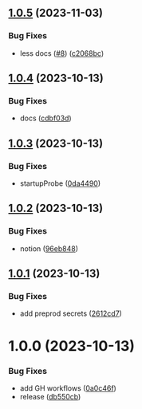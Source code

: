 ## [1.0.5](https://github.com/SocialGouv/ragga/compare/v1.0.4...v1.0.5) (2023-11-03)


### Bug Fixes

* less docs ([#8](https://github.com/SocialGouv/ragga/issues/8)) ([c2068bc](https://github.com/SocialGouv/ragga/commit/c2068bc9797b371220a9a447afdc74e1bbbf44b1))

## [1.0.4](https://github.com/SocialGouv/ragga/compare/v1.0.3...v1.0.4) (2023-10-13)


### Bug Fixes

* docs ([cdbf03d](https://github.com/SocialGouv/ragga/commit/cdbf03d5f5856cd0d2395323aa1531ade326dce8))

## [1.0.3](https://github.com/SocialGouv/ragga/compare/v1.0.2...v1.0.3) (2023-10-13)


### Bug Fixes

* startupProbe ([0da4490](https://github.com/SocialGouv/ragga/commit/0da4490bc906dff8a0c5ed7fc909dffcbaee76c8))

## [1.0.2](https://github.com/SocialGouv/ragga/compare/v1.0.1...v1.0.2) (2023-10-13)


### Bug Fixes

* notion ([96eb848](https://github.com/SocialGouv/ragga/commit/96eb84839b5b68f55568ba724767cff75562c9cf))

## [1.0.1](https://github.com/SocialGouv/ragga/compare/v1.0.0...v1.0.1) (2023-10-13)


### Bug Fixes

* add preprod secrets ([2612cd7](https://github.com/SocialGouv/ragga/commit/2612cd71051870dcd351c52f9cfab0a49bfb5e22))

# 1.0.0 (2023-10-13)


### Bug Fixes

* add GH workflows ([0a0c46f](https://github.com/SocialGouv/ragga/commit/0a0c46f36d98c1133f9dfefa47582958253f0cd9))
* release ([db550cb](https://github.com/SocialGouv/ragga/commit/db550cb5a98ee157f4f0a283a0d1325dd9a90004))
